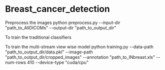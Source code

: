 # Breast_cancer_detection

Preprocess the images
python preprocess.py --input-dir "path_to_AllDICOMs" --output-dir "path_to_output_dir"

To train the traditional classifiers

To train the multi-stream view wise model
python training.py --data-path "path_to_output_dir/data.pkl" --image-path "path_to_output_dir/cropped_images" --annotation "path_to_INbreast.xls" --num-rows 410 --device-type "cuda/cpu"
